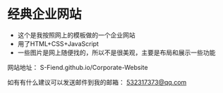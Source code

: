 # 经典企业网站
* 这个是我按照网上的模板做的一个企业网站
* 用了HTML+CSS+JavaScript
* 一些图片是网上随便找的，所以不是很美观，主要是布局和展示一些功能

网站地址： S-Fiend.github.io/Corporate-Website

如有有什么建议可以发送邮件到我的邮箱： 532317373@qq.com
